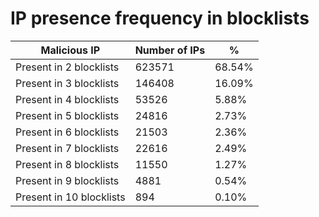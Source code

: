 # IP presence frequency in blocklists
| Malicious IP | Number of IPs | % |
|----|----|----|
| Present in 2 blocklists | 623571 | 68.54% |
| Present in 3 blocklists | 146408 | 16.09% |
| Present in 4 blocklists | 53526 | 5.88% |
| Present in 5 blocklists | 24816 | 2.73% |
| Present in 6 blocklists | 21503 | 2.36% |
| Present in 7 blocklists | 22616 | 2.49% |
| Present in 8 blocklists | 11550 | 1.27% |
| Present in 9 blocklists | 4881 | 0.54% |
| Present in 10 blocklists | 894 | 0.10% |
